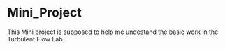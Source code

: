 # Mini_Project

This Mini project is supposed to help me undestand the basic work in the Turbulent Flow Lab.
